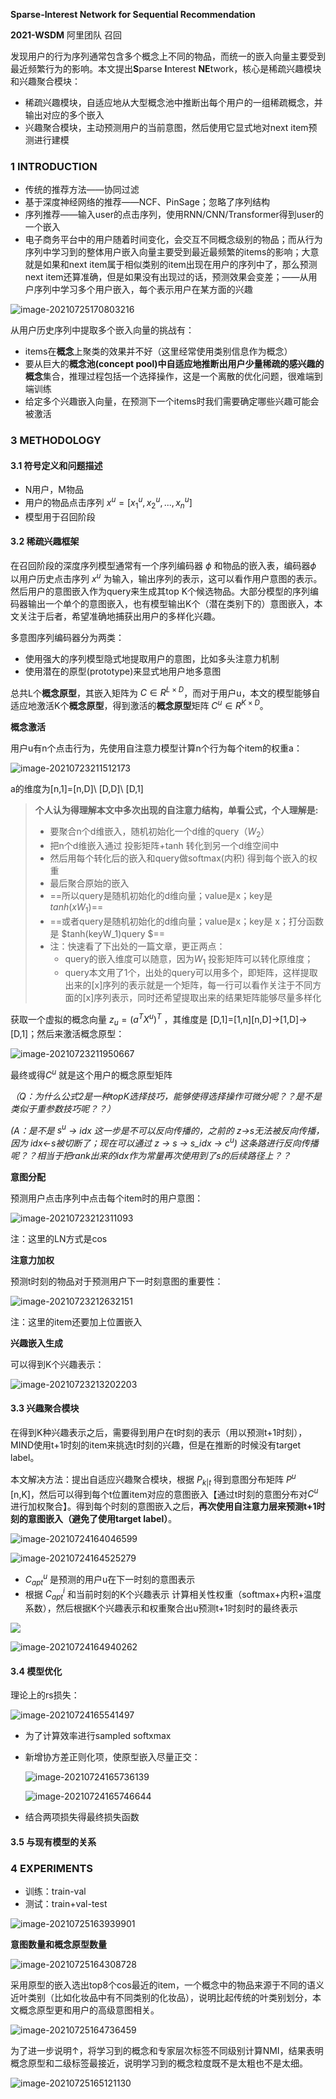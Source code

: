**Sparse-Interest Network for Sequential Recommendation**

**2021-WSDM** 阿里团队 召回

发现用户的行为序列通常包含多个概念上不同的物品，而统一的嵌入向量主要受到最近频繁行为的影响。本文提出**S**parse **I**nterest **NE**twork，核心是稀疏兴趣模块和兴趣聚合模块：

- 稀疏兴趣模块，自适应地从大型概念池中推断出每个用户的一组稀疏概念，并输出对应的多个嵌入
- 兴趣聚合模块，主动预测用户的当前意图，然后使用它显式地对next item预测进行建模

### 1  INTRODUCTION

- 传统的推荐方法——协同过滤
- 基于深度神经网络的推荐——NCF、PinSage；忽略了序列结构
- 序列推荐——输入user的点击序列，使用RNN/CNN/Transformer得到user的一个嵌入
- 电子商务平台中的用户随着时间变化，会交互不同概念级别的物品；而从行为序列中学习到的整体用户嵌入向量主要受到最近最频繁的items的影响；大意就是如果和next item属于相似类别的item出现在用户的序列中了，那么预测next item还算准确，但是如果没有出现过的话，预测效果会变差；——从用户序列中学习多个用户嵌入，每个表示用户在某方面的兴趣

![image-20210725170803216](../images/image-20210725170803216.png)

从用户历史序列中提取多个嵌入向量的挑战有：

- items在**概念**上聚类的效果并不好（这里经常使用类别信息作为概念）
- 要从巨大的**概念池(concept pool)**中自适应地推断出用户少量稀疏的感兴趣的**概念**集合，推理过程包括一个选择操作，这是一个离散的优化问题，很难端到端训练
- 给定多个兴趣嵌入向量，在预测下一个items时我们需要确定哪些兴趣可能会被激活

### 3 METHODOLOGY

#### 3.1 符号定义和问题描述

- N用户，M物品
- 用户的物品点击序列 $x^u=[x^u_1,x^u_2,...,x^u_n]$
- 模型用于召回阶段

#### 3.2 稀疏兴趣框架

在召回阶段的深度序列模型通常有一个序列编码器 $\phi$ 和物品的嵌入表，编码器$\phi$ 以用户历史点击序列 $x^u$ 为输入，输出序列的表示，这可以看作用户意图的表示。然后用户的意图嵌入作为query来生成其top K个候选物品。大部分模型的序列编码器输出一个单个的意图嵌入，也有模型输出K个（潜在类别下的）意图嵌入，本文关注于后者，希望准确地捕获出用户的多样化兴趣。

多意图序列编码器分为两类：

- 使用强大的序列模型隐式地提取用户的意图，比如多头注意力机制
- 使用潜在的原型(prototype)来显式地用户地多意图

总共L个**概念原型**，其嵌入矩阵为 $C\in R^{L×D}$，而对于用户u，本文的模型能够自适应地激活K个**概念原型**，得到激活的**概念原型**矩阵 $C^u \in R^{K×D}$。

**概念激活**

用户u有n个点击行为，先使用自注意力模型计算n个行为每个item的权重a：

![image-20210723211512173](../images/image-20210723211512173.png)

a的维度为[n,1]=[n,D]\ [D,D]\ [D,1]

> **个人认为得理解本文中多次出现的自注意力结构，单看公式，个人理解是:**
>
> - 要聚合n个d维嵌入，随机初始化一个d维的query（$W_2$）
> - 把n个d维嵌入通过 投影矩阵+tanh 转化到另一个d维空间中
> - 然后用每个转化后的嵌入和query做softmax(内积) 得到每个嵌入的权重
> - 最后聚合原始的嵌入
> - ==所以query是随机初始化的d维向量；value是x；key是 $tanh(xW_1)$==
> - ==或者query是随机初始化的d维向量；value是x；key是 x；打分函数是 $tanh(keyW_1)query $==
> - 注：快速看了下出处的一篇文章，更正两点：
>   - query的嵌入维度可以随意，因为$W_1$ 投影矩阵可以转化原维度；
>   - query本文用了1个，出处的query可以用多个，即矩阵，这样提取出来的[x]序列的表示就是一个矩阵，每一行可以看作关注于不同方面的[x]序列表示，同时还希望提取出来的结果矩阵能够尽量多样化

获取一个虚拟的概念向量 $z_u=(a^TX^u)^T$ ，其维度是 [D,1]=[1,n]\[n,D]->[1,D]->[D,1]；然后来激活概念原型：

![image-20210723211950667](../images/image-20210723211950667.png)

最终或得$C^u$ 就是这个用户的概念原型矩阵

*（Q：为什么公式2是一种topK选择技巧，能够使得选择操作可微分呢？？是不是类似于重参数技巧呢？？）*

*(A：是不是 $s^u$  -> idx 这一步是不可以反向传播的，之前的 z->s无法被反向传播，因为 idx<-s被切断了；现在可以通过 z -> s -> s_idx -> $c^u$) 这条路进行反向传播呢？？相当于把rank出来的idx作为常量再次使用到了s的后续路径上？？* 

**意图分配**

预测用户点击序列中点击每个item时的用户意图：

![image-20210723212311093](../images/image-20210723212311093.png)

注：这里的LN方式是cos

**注意力加权**

预测t时刻的物品对于预测用户下一时刻意图的重要性：

![image-20210723212632151](../images/image-20210723212632151.png)

注：这里的item还要加上位置嵌入

**兴趣嵌入生成**

可以得到K个兴趣表示：

![image-20210723213202203](../images/image-20210723213202203.png)

#### 3.3 兴趣聚合模块

在得到K种兴趣表示之后，需要得到用户在t时刻的表示（用以预测t+1时刻），MIND使用t+1时刻的item来挑选t时刻的兴趣，但是在推断的时候没有target label。

本文解决方法：提出自适应兴趣聚合模块，根据 $P_{k|t}$ 得到意图分布矩阵 $P^u$ [n,K]，然后可以得到每个t位置item对应的意图嵌入【通过t时刻的意图分布对$C^u$进行加权聚合】。得到每个时刻的意图嵌入之后，**再次使用自注意力层来预测t+1时刻的意图嵌入（避免了使用target label）**。

![image-20210724164046599](../images/image-20210724164046599.png)

![image-20210724164525279](../images/image-20210724164525279.png)

- $C^u_{apt}$ 是预测的用户u在下一时刻的意图表示
- 根据 $C^i_{apt}$ 和当前时刻的K个兴趣表示 计算相关性权重（softmax+内积+温度系数），然后根据K个兴趣表示和权重聚合出u预测t+1时刻时的最终表示

![ ](../images/image-20210724164833903.png)

![image-20210724164940262](../images/image-20210724164940262.png)

#### 3.4 模型优化

理论上的rs损失：

![image-20210724165541497](../images/image-20210724165541497.png)

- 为了计算效率进行sampled softxmax

- 新增协方差正则化项，使原型嵌入尽量正交：

  ![image-20210724165736139](../images/image-20210724165736139.png)

  ![image-20210724165746644](../images/image-20210724165746644.png)

- 结合两项损失得最终损失函数

#### 3.5 与现有模型的关系

### 4 EXPERIMENTS

- 训练：train-val
- 测试：train+val-test

![image-20210725163939901](../images/image-20210725163939901.png)

**意图数量和概念原型数量**

![image-20210725164308728](../images/image-20210725164308728.png)

采用原型的嵌入选出top8个cos最近的item，一个概念中的物品来源于不同的语义近叶类别（比如化妆品中有不同类别的化妆品），说明比起传统的叶类别划分，本文概念原型更和用户的高级意图相关。

![image-20210725164736459](../images/image-20210725164736459.png)

为了进一步说明↑，将学习到的概念和专家层次标签不同级别计算NMI，结果表明概念原型和二级标签最接近，说明学习到的概念粒度既不是太粗也不是太细。

![image-20210725165121130](../images/image-20210725165121130.png)
